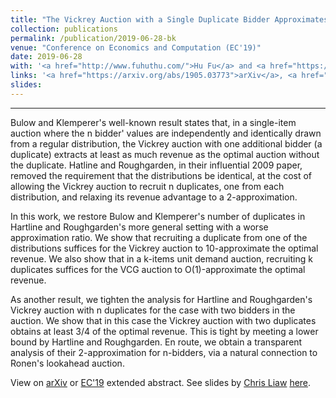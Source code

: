 ```yaml
---
title: "The Vickrey Auction with a Single Duplicate Bidder Approximates the Optimal Revenue"
collection: publications
permalink: /publication/2019-06-28-bk
venue: "Conference on Economics and Computation (EC'19)"
date: 2019-06-28
with: '<a href="http://www.fuhuthu.com/">Hu Fu</a> and <a href="https://www.cs.ubc.ca/~cvliaw">Chris Liaw</a>'
links: '<a href="https://arxiv.org/abs/1905.03773">arXiv</a>, <a href="https://dl.acm.org/citation.cfm?id=3329597">EC'19</a>'
slides:
---
```


---

Bulow and Klemperer's well-known result states that, in a single-item auction where the n bidder' values are independently and identically drawn from a regular distribution, the Vickrey auction with one additional bidder (a duplicate) extracts at least as much revenue as the optimal auction without the duplicate. Hatline and Roughgarden, in their influential 2009 paper, removed the requirement that the distributions be identical, at the cost of allowing the Vickrey auction to recruit n duplicates, one from each distribution, and relaxing its revenue advantage to a 2-approximation.

In this work, we restore Bulow and Klemperer's number of duplicates in Hartline and Roughgarden's more general setting with a worse approximation ratio. We show that recruiting a duplicate from one of the distributions suffices for the Vickrey auction to 10-approximate the optimal revenue. We also show that in a k-items unit demand auction, recruiting k duplicates suffices for the VCG auction to O(1)-approximate the optimal revenue.

As another result, we tighten the analysis for Hartline and Roughgarden's Vickrey auction with n duplicates for the case with two bidders in the auction. We show that in this case the Vickrey auction with two duplicates obtains at least 3/4 of the optimal revenue. This is tight by meeting a lower bound by Hartline and Roughgarden. En route, we obtain a transparent analysis of their 2-approximation for n-bidders, via a natural connection to Ronen's lookahead auction. 	

View on [arXiv](https://arxiv.org/abs/1905.03773) or [EC'19](http://sikander-randhawa.github.io/files/sgd-non-uni.pdf) extended abstract. See slides by [Chris Liaw](https://cvliaw.github.io/) [here](https://cvliaw.github.io/files/slides/bk.pdf).

